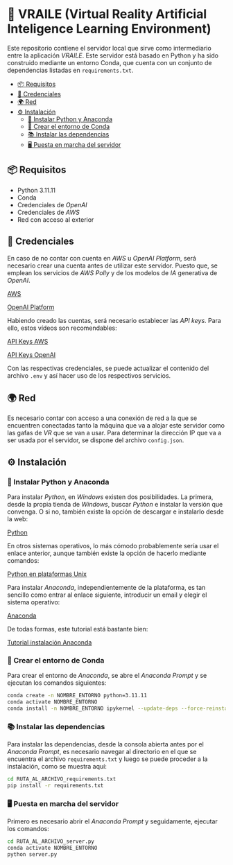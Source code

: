 # 🧠 VRAILE (Virtual Reality Artificial Inteligence Learning Environment)

Este repositorio contiene el servidor local que sirve como intermediario entre la aplicación *VRAILE*. Este servidor está basado en Python y ha sido construido mediante un entorno Conda, que cuenta con un conjunto de dependencias listadas en `requirements.txt`.

- [📦 Requisitos](#-requisitos)
- [📒 Credenciales](#-credenciales)
- [🌍 Red](#-red)
- [⚙️ Instalación](#-instalación)
  - [🐍 Instalar Python y Anaconda](#-instalar-python-y-anaconda)
  - [🔁 Crear el entorno de Conda](#-crear-el-entorno-de-conda)
  - [📚 Instalar las dependencias](#-instalar-las-dependencias)
  - [🖥️ Puesta en marcha del servidor](#️-puesta-en-marcha-del-servidor)

## 📦 Requisitos

- Python 3.11.11
- Conda
- Credenciales de *OpenAI*
- Credenciales de *AWS*
- Red con acceso al exterior

## 📒 Credenciales

En caso de no contar con cuenta en *AWS* u *OpenAI Platform*, será necesario crear una cuenta antes de utilizar este servidor. Puesto que, se emplean los servicios de *AWS Polly* y de los modelos de *IA* generativa de *OpenAI*.

[AWS](https://aws.amazon.com/es/)

[OpenAI Platform](https://platform.openai.com/docs/overview)

Habiendo creado las cuentas, será necesario establecer las *API keys*. Para ello, estos vídeos son recomendables:

[API Keys AWS](https://www.youtube.com/watch?v=rdHqRRzltTo&list=PLrE-FZIEEls1-c7QifZYzeq50Id08FcJo&index=7)

[API Keys OpenAI](https://www.youtube.com/watch?v=MQfVCY9qgEU&list=PLrE-FZIEEls1-c7QifZYzeq50Id08FcJo&index=2&t=122s)

Con las respectivas credenciales, se puede actualizar el contenido del archivo `.env` y así hacer uso de los respectivos servicios.

## 🌍 Red

Es necesario contar con acceso a una conexión de red a la que se encuentren conectadas tanto la máquina que va a alojar este servidor como las gafas de *VR* que se van a usar. Para determinar la dirección IP que va a ser usada por el servidor, se dispone del archivo `config.json`.

## ⚙️ Instalación

### 🐍 Instalar Python y Anaconda

Para instalar *Python*, en *Windows* existen dos posibilidades. La primera, desde la propia tienda de *Windows*, buscar *Python* e instalar la versión que convenga. O si no, también existe la opción de descargar e instalarlo desde la web:

[Python](https://www.python.org/downloads/)

En otros sistemas operativos, lo más cómodo probablemente sería usar el enlace anterior, aunque también existe la opción de hacerlo mediante comandos:

[Python en plataformas Unix](https://docs.python.org/es/3.13/using/unix.html)

Para instalar *Anaconda*, independientemente de la plataforma, es tan sencillo como entrar al enlace siguiente, introducir un email y elegir el sistema operativo:

[Anaconda](https://www.anaconda.com/download)

De todas formas, este tutorial está bastante bien:

[Tutorial instalación Anaconda](https://www.youtube.com/watch?v=s49fbb1qlE8&t=362s)

### 🔁 Crear el entorno de Conda

Para crear el entorno de *Anaconda*, se abre el *Anaconda Prompt* y se ejecutan los comandos siguientes:

```bash
conda create -n NOMBRE_ENTORNO python=3.11.11
conda activate NOMBRE_ENTORNO
conda install -n NOMBRE_ENTORNO ipykernel --update-deps --force-reinstall
```

### 📚 Instalar las dependencias

Para instalar las dependencias, desde la consola abierta antes por el *Anaconda Prompt*, es necesario navegar al directorio en el que se encuentra el archivo `requirements.txt` y luego se puede proceder a la instalación, como se muestra aquí:

```bash
cd RUTA_AL_ARCHIVO_requirements.txt
pip install -r requirements.txt
```

### 🖥️ Puesta en marcha del servidor

Primero es necesario abrir el *Anaconda Prompt* y seguidamente, ejecutar los comandos:

```bash
cd RUTA_AL_ARCHIVO_server.py
conda activate NOMBRE_ENTORNO
python server.py
```
